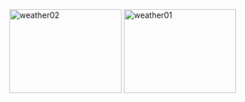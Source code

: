 <img src="https://github.com/user-attachments/assets/49dbc34d-bc4e-43d1-b202-0d361ec5d5c5" alt="weather02" width="200" height="150">
<img src="https://github.com/user-attachments/assets/96139bd1-034a-4b4d-8c87-12c196ca1439" alt="weather01" width="200" height="150">
